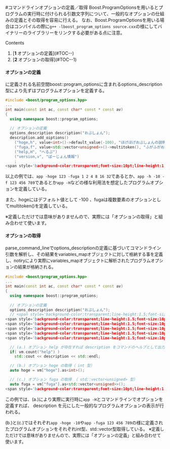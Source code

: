 #コマンドラインオプションの定義／取得
Boost.ProgramOptionsを用いるとプログラムの実行時に付けられる引数文字列について、一般的なオプションの仕組みの定義とその取得を容易に行える。
なお、Boost.ProgramOptionsを用いる場合はコンパイルの際に`g++ -lboost_program_options source.cxx`の様にしてバイナリーのライブラリーをリンクする必要がある点に注意。

Contents
<ol class='goog-toc'><li class='goog-toc'>[<strong>1 </strong>オプションの定義](#TOC--)</li><li class='goog-toc'>[<strong>2 </strong>オプションの取得](#TOC--1)</li></ol>



<h4>オプションの定義</h4><boost/program_options.hpp>に定義される名前空間boost::program_optionsに含まれるoptions_description型により先ずはプログラムオプションを定義する。

```cpp
#include <boost/program_options.hpp>
...
int main(const int ac, const char* const * const av)
{
  using namespace boost::program_options;
  
  // オプションの定義
  options_description description("おぷしょん");
  description.add_oiptions()
    ("hoge,h", value<int>()->default_value(-100), "ほげほげおぷしょんの説明だよ")
    ("fuga,f", value<std::vector<unsigned>>()->multitoken(), "ふがふがおぷしょんの説明だよ")
    ("help,H", "へるぷ")
    ("version,v", "ばーじょん情報")
    ;
<span style='background-color:transparent;font-size:10pt;line-height:1.5'>}</span>
```

以上の例では、`app -hoge 123 -fuga 1 2 4 8 16 32`であるとか、`app -h -10 -f 123 456 789`であるとか`app -H`などの様な利用法を想定したプログラムオプションを定義している。

また、hogeにはデフォルト値として -100 、fugaは複数要素のオプションとしてmultitoken()を定義している。

※定義しただけでは意味がありませんので、実際には「オプションの取得」と組み合わせて使います。

<h4>オプションの取得</h4>parse_command_lineでoptions_descriptionの定義に基づいてコマンドライン引数を解析し、その結果を<span style='background-color:transparent;line-height:1.5;font-size:10pt'>variables_mapオブジェクトに対して格納する事を定義し、notiryにより実際にvariables_mapオブジェクトに解析されたプログラムオプションの結果が格納される。</span>

```cpp
#include <boost/program_options.hpp>
...
int main(const int ac, const char* const * const av)
{
  using namespace boost::program_options;
  
  // オプションの定義
  options_description description("おぷしょん");
  // <span style='background-color:transparent;line-height:1.5;font-size:10pt'>（省略：「オプションの定義」を参照のこと）</span>
<span style='background-color:transparent;line-height:1.5;font-size:10pt'>  </span>
<span style='background-color:transparent;line-height:1.5;font-size:10pt'>  // オプションの取得</span>
<span style='background-color:transparent;line-height:1.5;font-size:10pt'>  variables_map vm;</span>
<span style='background-color:transparent;line-height:1.5;font-size:10pt'>  store(parse_command_line(ac, av, description), vm);</span>
<span style='background-color:transparent;line-height:1.5;font-size:10pt'>  notify(vm);</span>

  // (a.) オプション help が存在すれば description をコマンドのヘルプとして出力する。
  if( vm.count("help") )
    std::cout << description << std::endl;

  // (b.) オプション hoge の取得（ int 型）
  auto hoge = vm["hoge"].as<int>();

  // (c.) オプション fuga の取得 （ std::vector<unsigned> 型）
  auto fuga = vm["fuga"].as<std::vector<unsigned>>();
<span style='background-color:transparent;font-size:10pt;line-height:1.5'>}</span>
```

この例では、(a.)により実際に実行時に`app -H`とコマンドラインでオプションを定義すれば、 description を元にした一般的なプログラムオプションの表示が行われる。

(b.)と(c.)ではそれぞれ`app -hoge -10`や`app -fuga 123 456 789`の様に定義されたプログラムオプションをそれぞれint型、std::vector<unsigned>型取得している。
<span style='background-color:transparent;line-height:1.5;font-size:10pt'></span>
<span style='background-color:transparent;line-height:1.5;font-size:10pt'>※定義しただけでは意味がありませんので、実際には「オプションの定義」と組み合わせて使います。</span>

